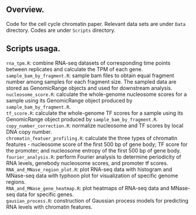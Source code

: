 ## Overview.  
Code for the cell cycle chromatin paper. Relevant data sets are under `Data` directory. Codes are under `Scripts` directory.  

## Scripts usaga.   
`rna_tpm.R`: combine RNA-seq datasets of corresponding time points between replicates and calculate the TPM of each gene.  
`sample_bam_by_fragment.R`: sample bam files to obtain equal fragment number among samples for each fragment size. The sampled data are stored as GenomicRange objects and used for downstream analysis.  
`nucleosome_score.R`: calculate the whole-genome nucleosome scores for a sample using its GenomicRange object produced by `sample_bam_by_fragment.R`.  
`tf_score.R`: calculate the whole-genome TF scores for a sample using its GenomicRange object produced by `sample_bam_by_fragment.R`.  
`copy_number_correction.R`: normalize nucleosome and TF scores by local DNA copy number.  
`chromatin_featuer_profiling.R`: calculate the three types of chromatin features - nucleosome score of the first 500 bp of gene body; TF score for the promoter; and nucleosome entropy of the first 500 bp of gene body.  
`fourier_analysis.R`: perform Fourier analysis to determine periodicity of RNA levels, genebody nucleosome scores, and promoter tf scores.  
`RNA_and_MNase_region_plot.R`: plot RNA-seq data with histogram and MNase-seq data with typhoon plot for visualization of specific genome regions.  
`RNA_and_MNase_gene_heatmap.R`: plot heatmaps of RNA-seq data and MNase-seq data for specific genes.  
`gausian_process.R`: construction of Gaussian process models for predicting RNA levels with chromatin features.  